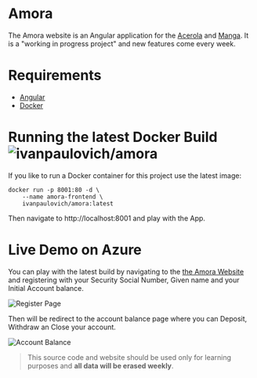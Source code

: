 # Amora

The Amora website is an Angular application for the [Acerola](https://github.com/ivanpaulovich/acerola) and [Manga](https://github.com/ivanpaulovich/manga). It is a "working in progress project" and new features come every week. 

# Requirements
* [Angular](https://www.npmjs.com/package/angular)
* [Docker](https://docs.docker.com/docker-for-windows/install/)

# Running the latest Docker Build ![ivanpaulovich/amora](https://dockerbuildbadges.quelltext.eu/status.svg?organization=ivanpaulovich&repository=amora)

If you like to run a Docker container for this project use the latest image:

```
docker run -p 8001:80 -d \
	--name amora-frontend \
	ivanpaulovich/amora:latest
```
Then navigate to http://localhost:8001 and play with the App.

# Live Demo on Azure

You can play with the latest build by navigating to the [the Amora Website](http://grape.westus2.cloudapp.azure.com:8001 "Amora Website") and registering with your Security Social Number, Given name and your Initial Account balance.  

![Register Page](https://raw.githubusercontent.com/ivanpaulovich/amora/master/docs/register-page.png)

Then will be redirect to the account balance page where you can Deposit, Withdraw an Close your account.

![Account Balance](https://raw.githubusercontent.com/ivanpaulovich/amora/master/docs/customer-page.png)

> This source code and website should be used only for learning purposes and **all data will be erased weekly**.
